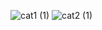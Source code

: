 ![cat1 (1)](https://github.com/NadaNamouz/final.github.io/assets/154078647/13c97103-5fd3-47b6-a009-a3f84568cc8e)
![cat2 (1)](https://github.com/NadaNamouz/final.github.io/assets/154078647/6df9b3c1-c81c-4f27-932c-54bfe56f5e2b)
